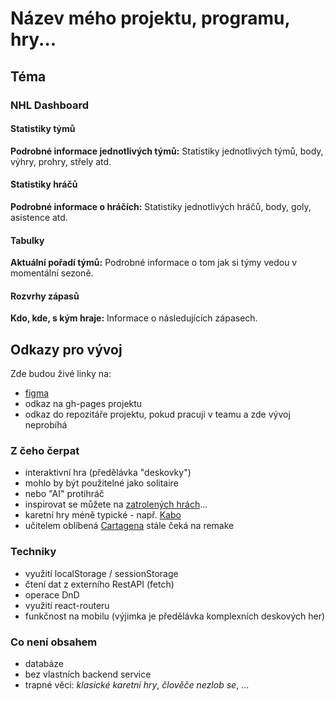 # Název mého projektu, programu, hry...

## Téma

### NHL Dashboard
#### Statistiky týmů
**Podrobné informace jednotlivých týmů:** Statistiky jednotlivých týmů, body, výhry, prohry, střely atd.

#### Statistiky hráčů
**Podrobné informace o hráčích:** Statistiky jednotlivých hráčů, body, goly, asistence atd.
#### Tabulky
**Aktuální pořadí týmů:** Podrobné informace o tom jak si týmy vedou v momentální sezoně.

#### Rozvrhy zápasů
**Kdo, kde, s kým hraje:** Informace o následujících zápasech.

## Odkazy pro vývoj

Zde budou živé linky na:
- [figma](https://www.figma.com/file/AcLgo8w20LHXVMwFNlaEVz/NHLDashboard?type=design&node-id=0%3A1&mode=design&t=hUVxykiLHyUH9nps-1) 
- odkaz na gh-pages projektu
- odkaz do repozitáře projektu, pokud pracuji v teamu a zde vývoj neprobíhá

### Z čeho čerpat

- interaktivní hra (předělávka "deskovky")
- mohlo by být použitelné jako solitaire
- nebo "AI" protihráč
- inspirovat se můžete na [zatrolených hrách](https://www.zatrolene-hry.cz/katalog-her/?fType=cat&keyword=&theme=-1&category=-1&minlength=-1&maxlength=-1&localization=6%2C+7%2C+8&min_players=1&max_players=1&age=-1)...
- karetní hry méně typické - např. [Kabo](https://www.zatrolene-hry.cz/spolecenska-hra/kabo-8341/)
- učitelem oblíbená [Cartagena](https://www.zatrolene-hry.cz/spolecenska-hra/cartagena-422/) stále čeká na remake

### Techniky

- využití localStorage / sessionStorage
- čtení dat z externího RestAPI (fetch)
- operace DnD
- využití react-routeru
- funkčnost na mobilu (výjimka je předělávka komplexních deskových her)

### Co není obsahem 

- databáze
- bez vlastních backend service
- trapné věci: *klasické karetní hry*, *člověče nezlob se*, ...
